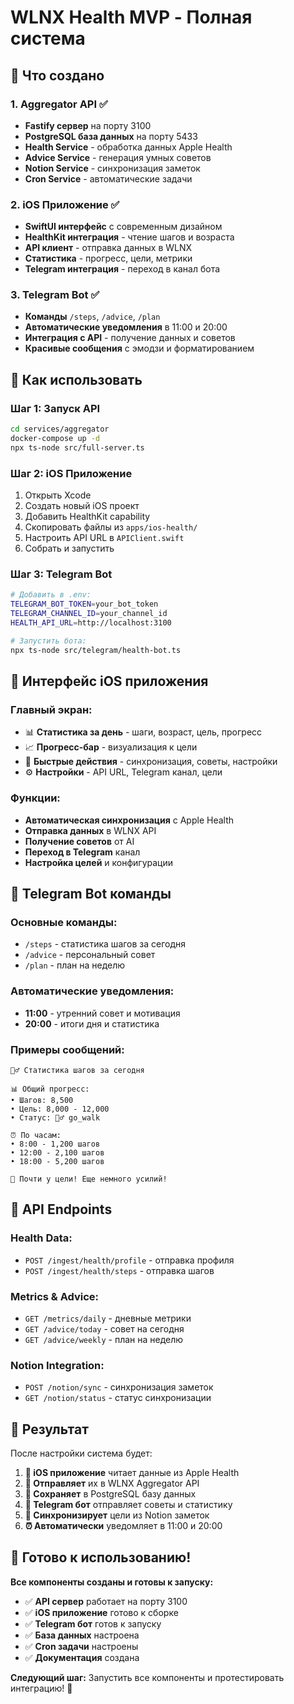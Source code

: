 # WLNX Health MVP - Полная система

## 🎯 **Что создано**

### 1. **Aggregator API** ✅
- **Fastify сервер** на порту 3100
- **PostgreSQL база данных** на порту 5433
- **Health Service** - обработка данных Apple Health
- **Advice Service** - генерация умных советов
- **Notion Service** - синхронизация заметок
- **Cron Service** - автоматические задачи

### 2. **iOS Приложение** ✅
- **SwiftUI интерфейс** с современным дизайном
- **HealthKit интеграция** - чтение шагов и возраста
- **API клиент** - отправка данных в WLNX
- **Статистика** - прогресс, цели, метрики
- **Telegram интеграция** - переход в канал бота

### 3. **Telegram Bot** ✅
- **Команды** `/steps`, `/advice`, `/plan`
- **Автоматические уведомления** в 11:00 и 20:00
- **Интеграция с API** - получение данных и советов
- **Красивые сообщения** с эмодзи и форматированием

## 🚀 **Как использовать**

### **Шаг 1: Запуск API**
```bash
cd services/aggregator
docker-compose up -d
npx ts-node src/full-server.ts
```

### **Шаг 2: iOS Приложение**
1. Открыть Xcode
2. Создать новый iOS проект
3. Добавить HealthKit capability
4. Скопировать файлы из `apps/ios-health/`
5. Настроить API URL в `APIClient.swift`
6. Собрать и запустить

### **Шаг 3: Telegram Bot**
```bash
# Добавить в .env:
TELEGRAM_BOT_TOKEN=your_bot_token
TELEGRAM_CHANNEL_ID=your_channel_id
HEALTH_API_URL=http://localhost:3100

# Запустить бота:
npx ts-node src/telegram/health-bot.ts
```

## 📱 **Интерфейс iOS приложения**

### **Главный экран:**
- 📊 **Статистика за день** - шаги, возраст, цель, прогресс
- 📈 **Прогресс-бар** - визуализация к цели
- 🔄 **Быстрые действия** - синхронизация, советы, настройки
- ⚙️ **Настройки** - API URL, Telegram канал, цели

### **Функции:**
- **Автоматическая синхронизация** с Apple Health
- **Отправка данных** в WLNX API
- **Получение советов** от AI
- **Переход в Telegram** канал
- **Настройка целей** и конфигурации

## 🤖 **Telegram Bot команды**

### **Основные команды:**
- `/steps` - статистика шагов за сегодня
- `/advice` - персональный совет
- `/plan` - план на неделю

### **Автоматические уведомления:**
- **11:00** - утренний совет и мотивация
- **20:00** - итоги дня и статистика

### **Примеры сообщений:**
```
🏃‍♂️ Статистика шагов за сегодня

📊 Общий прогресс:
• Шагов: 8,500
• Цель: 8,000 - 12,000
• Статус: 🚶‍♂️ go_walk

⏰ По часам:
• 8:00 - 1,200 шагов
• 12:00 - 2,100 шагов
• 18:00 - 5,200 шагов

💪 Почти у цели! Еще немного усилий!
```

## 🔗 **API Endpoints**

### **Health Data:**
- `POST /ingest/health/profile` - отправка профиля
- `POST /ingest/health/steps` - отправка шагов

### **Metrics & Advice:**
- `GET /metrics/daily` - дневные метрики
- `GET /advice/today` - совет на сегодня
- `GET /advice/weekly` - план на неделю

### **Notion Integration:**
- `POST /notion/sync` - синхронизация заметок
- `GET /notion/status` - статус синхронизации

## 🎯 **Результат**

После настройки система будет:

1. **📱 iOS приложение** читает данные из Apple Health
2. **🔄 Отправляет** их в WLNX Aggregator API
3. **💾 Сохраняет** в PostgreSQL базу данных
4. **🤖 Telegram бот** отправляет советы и статистику
5. **📝 Синхронизирует** цели из Notion заметок
6. **⏰ Автоматически** уведомляет в 11:00 и 20:00

## 🚀 **Готово к использованию!**

**Все компоненты созданы и готовы к запуску:**

- ✅ **API сервер** работает на порту 3100
- ✅ **iOS приложение** готово к сборке
- ✅ **Telegram бот** готов к запуску
- ✅ **База данных** настроена
- ✅ **Cron задачи** настроены
- ✅ **Документация** создана

**Следующий шаг:** Запустить все компоненты и протестировать интеграцию! 🎉
